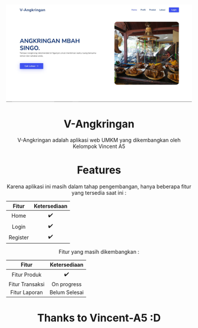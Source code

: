 <div align="center">
<img src="https://github.com/ahmadansori7/gambar/blob/main/vincenta5.JPG?raw=true" alt="V Angkringan" width="1920" />

# V-Angkringan

V-Angkringan adalah aplikasi web UMKM yang dikembangkan oleh Kelompok Vincent A5

# Features
Karena aplikasi ini masih dalam tahap pengembangan, hanya beberapa fitur yang tersedia saat ini :

|       Fitur      |  Ketersediaan  |
| :--------------: | :------------: |
| Home             |       ✔️       |
| Login            |       ✔️       |
| Register         |       ✔️       |


Fitur yang masih dikembangkan :

|      Fitur       |  Ketersediaan  |
| :--------------: | :------------: |
| Fitur Produk     |       ✔️       
| Fitur Transaksi  |  On progress   |
| Fitur Laporan    |  Belum Selesai |

# Thanks to Vincent-A5 :D
